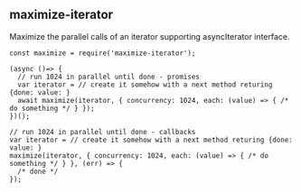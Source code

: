 ## maximize-iterator

Maximize the parallel calls of an iterator supporting asyncIterator interface.

```
const maximize = require('maximize-iterator');

(async ()=> {
  // run 1024 in parallel until done - promises
  var iterator = // create it somehow with a next method returing {done: value: }
  await maximize(iterator, { concurrency: 1024, each: (value) => { /* do something */ } });
})();

// run 1024 in parallel until done - callbacks
var iterator = // create it somehow with a next method returing {done: value: }
maximize(iterator, { concurrency: 1024, each: (value) => { /* do something */ } }, (err) => {
  /* done */
});
```
